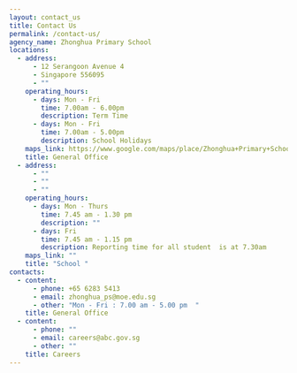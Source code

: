 ```yaml
---
layout: contact_us
title: Contact Us
permalink: /contact-us/
agency_name: Zhonghua Primary School
locations:
  - address:
      - 12 Serangoon Avenue 4
      - Singapore 556095
      - ""
    operating_hours:
      - days: Mon - Fri
        time: 7.00am - 6.00pm
        description: Term Time
      - days: Mon - Fri
        time: 7.00am - 5.00pm
        description: School Holidays
    maps_link: https://www.google.com/maps/place/Zhonghua+Primary+School/@1.3598531,103.8695741,17z/data=!3m2!4b1!5s0x31da17aa2967fb09:0xcf3121e3b5fa38f6!4m6!3m5!1s0x31da17aa39517ac9:0xec3925b798d00a36!8m2!3d1.3598531!4d103.8695741!16s%2Fg%2F1tg29_yk
    title: General Office
  - address:
      - ""
      - ""
      - ""
    operating_hours:
      - days: Mon - Thurs
        time: 7.45 am - 1.30 pm
        description: ""
      - days: Fri
        time: 7.45 am - 1.15 pm
        description: Reporting time for all student  is at 7.30am
    maps_link: ""
    title: "School "
contacts:
  - content:
      - phone: +65 6283 5413
      - email: zhonghua_ps@moe.edu.sg
      - other: "Mon - Fri : 7.00 am - 5.00 pm  "
    title: General Office
  - content:
      - phone: ""
      - email: careers@abc.gov.sg
      - other: ""
    title: Careers
---
```

